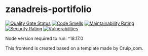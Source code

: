 # zanadreis-portifolio

[![Quality Gate Status](https://sonarcloud.io/api/project_badges/measure?project=Zanadreis_portfolio-frontend&metric=alert_status)](https://sonarcloud.io/dashboard?id=Zanadreis_portfolio-frontend)
[![Code Smells](https://sonarcloud.io/api/project_badges/measure?project=Zanadreis_portfolio-frontend&metric=code_smells)](https://sonarcloud.io/dashboard?id=Zanadreis_portfolio-frontend)
[![Maintainability Rating](https://sonarcloud.io/api/project_badges/measure?project=Zanadreis_portfolio-frontend&metric=sqale_rating)](https://sonarcloud.io/dashboard?id=Zanadreis_portfolio-frontend)
[![Security Rating](https://sonarcloud.io/api/project_badges/measure?project=Zanadreis_portfolio-frontend&metric=security_rating)](https://sonarcloud.io/dashboard?id=Zanadreis_portfolio-frontend)
[![Vulnerabilities](https://sonarcloud.io/api/project_badges/measure?project=Zanadreis_portfolio-frontend&metric=vulnerabilities)](https://sonarcloud.io/dashboard?id=Zanadreis_portfolio-frontend)

Node version required to run: ^18.17.0

This frontend is created based on a template made by Cruip_com.